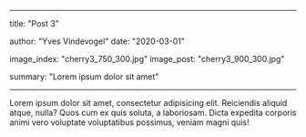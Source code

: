 ---

title: "Post 3"

author: "Yves Vindevogel"
date: "2020-03-01"

image_index: "cherry3_750_300.jpg"
image_post: "cherry3_900_300.jpg"

summary: "Lorem ipsum dolor sit amet"

----------

Lorem ipsum dolor sit amet, consectetur adipisicing elit. Reiciendis aliquid
                      atque, nulla? Quos cum ex quis soluta, a laboriosam. Dicta expedita corporis animi vero
                      voluptate voluptatibus possimus, veniam magni quis!


